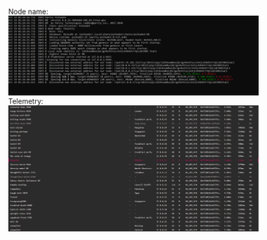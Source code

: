 Node name:
![Node name](https://raw.githubusercontent.com/TheUnity/Polkadot_Hello_World/main/Run%20Polkadot%20Node%20And%20Add%20It%20To%20Telemetry/nodeName.png)
Telemetry:
![Telemetry](https://raw.githubusercontent.com/TheUnity/Polkadot_Hello_World/main/Run%20Polkadot%20Node%20And%20Add%20It%20To%20Telemetry/nodeTelemetry.png)